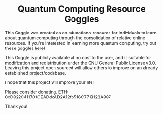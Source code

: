 <h1 align="center">Quantum Computing Resource Goggles</h1>

This Goggle was created as an educational resource for individuals to learn about quantum computing through the consolidation of relative online resources. If you're interested in learning more quantum computing, try out these goggles [here](https://search.brave.com/goggles/profile?goggles_id=https%3A%2F%2Fraw.githubusercontent.com%2FOmpanime%2FQuantum-Computing-Resource-Goggles%2Fmain%2FQuantum%2520Computing%2520Resource%2520Goggles)!

This Goggle is publicly available at no cost to the user, and is suitable for modification and redistribution under the GNU General Public License v3.0. Leaving this project open sourced will allow others to improve on an already established project/codebase.

I hope that this project will improve your life!


Please consider donating.
ETH: 0xD8220411703CEADdcAD2A12fb516C771B122A887

Thank you!
